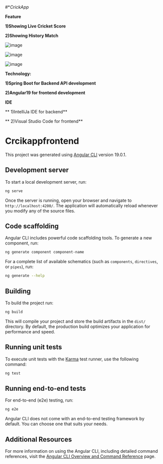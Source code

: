 #**CrickApp*

**Feature**

**1)Showing Live Cricket Score**

**2)Showing History Match**

![image](https://github.com/user-attachments/assets/bf60e68a-0f1e-47f9-a705-b98dc3cca1dd)


![image](https://github.com/user-attachments/assets/887a5ff8-5b59-4039-9be7-a449c3a8eace)


![image](https://github.com/user-attachments/assets/fc172f69-4887-4b36-a5c1-25c3d4bfa331)

**Technology:**

**1)Spring Boot for Backend API development**

**2)Angular19 for frontend development**

  **IDE**
  
** 1)IntelliJa IDE for backend**

** 2)Visual Studio Code for frontend**



# Crcikappfrontend

This project was generated using [Angular CLI](https://github.com/angular/angular-cli) version 19.0.1.

## Development server

To start a local development server, run:

```bash
ng serve
```

Once the server is running, open your browser and navigate to `http://localhost:4200/`. The application will automatically reload whenever you modify any of the source files.

## Code scaffolding

Angular CLI includes powerful code scaffolding tools. To generate a new component, run:

```bash
ng generate component component-name
```

For a complete list of available schematics (such as `components`, `directives`, or `pipes`), run:

```bash
ng generate --help
```

## Building

To build the project run:

```bash
ng build
```

This will compile your project and store the build artifacts in the `dist/` directory. By default, the production build optimizes your application for performance and speed.

## Running unit tests

To execute unit tests with the [Karma](https://karma-runner.github.io) test runner, use the following command:

```bash
ng test
```

## Running end-to-end tests

For end-to-end (e2e) testing, run:

```bash
ng e2e
```

Angular CLI does not come with an end-to-end testing framework by default. You can choose one that suits your needs.

## Additional Resources

For more information on using the Angular CLI, including detailed command references, visit the [Angular CLI Overview and Command Reference](https://angular.dev/tools/cli) page.



